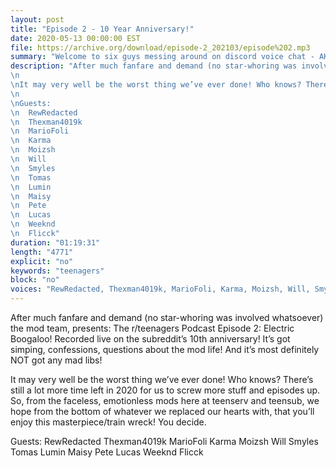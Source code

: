 ```yaml
---
layout: post
title: "Episode 2 - 10 Year Anniversary!"
date: 2020-05-13 00:00:00 EST
file: https://archive.org/download/episode-2_202103/episode%202.mp3
summary: "Welcome to six guys messing around on discord voice chat - AKA, the r/teenagers podcast!"
description: "After much fanfare and demand (no star-whoring was involved whatsoever) the mod team, presents: The r/teenagers Podcast Episode 2: Electric Boogaloo! Recorded live on the subreddit’s 10th anniversary! It’s got simping, confessions, questions about the mod life! And it’s most definitely NOT got any mad libs!
\n
\nIt may very well be the worst thing we’ve ever done! Who knows? There’s still a lot more time left in 2020 for us to screw more stuff and episodes up. So, from the faceless, emotionless mods here at teenserv and teensub, we hope from the bottom of whatever we replaced our hearts with, that you’ll enjoy this masterpiece/train wreck! You decide.
\n
\nGuests:
\n  RewRedacted
\n  Thexman4019k
\n  MarioFoli
\n  Karma
\n  Moizsh
\n  Will
\n  Smyles
\n  Tomas
\n  Lumin
\n  Maisy
\n  Pete
\n  Lucas
\n  Weeknd
\n  Flicck"
duration: "01:19:31" 
length: "4771"
explicit: "no" 
keywords: "teenagers"
block: "no" 
voices: "RewRedacted, Thexman4019k, MarioFoli, Karma, Moizsh, Will, Smyles, Tomas, Lumin, Maisy, Pete, Luxas, Weeknd, Flicck"
---
```


After much fanfare and demand (no star-whoring was involved whatsoever) the mod team, presents: The r/teenagers Podcast Episode 2: Electric Boogaloo! Recorded live on the subreddit’s 10th anniversary! It’s got simping, confessions, questions about the mod life! And it’s most definitely NOT got any mad libs!

It may very well be the worst thing we’ve ever done! Who knows? There’s still a lot more time left in 2020 for us to screw more stuff and episodes up. So, from the faceless, emotionless mods here at teenserv and teensub, we hope from the bottom of whatever we replaced our hearts with, that you’ll enjoy this masterpiece/train wreck! You decide.

Guests:
    RewRedacted
    Thexman4019k
    MarioFoli
    Karma
    Moizsh
    Will
    Smyles
    Tomas
    Lumin
    Maisy
    Pete
    Lucas
    Weeknd
    Flicck
